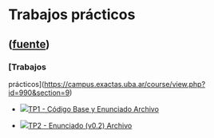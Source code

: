 # Trabajos prácticos
([fuente](https://campus.exactas.uba.ar/course/view.php?id=990&section=9))
---
### [Trabajos
prácticos](https://campus.exactas.uba.ar/course/view.php?id=990&section=9)

  - [![ ](https://campus.exactas.uba.ar/theme/image.php/aardvark/core/1524752928/f/archive-24)TP1 - Código Base y Enunciado Archivo](https://campus.exactas.uba.ar/mod/resource/view.php?id=60290)

  - [![ ](https://campus.exactas.uba.ar/theme/image.php/aardvark/core/1524752928/f/pdf-24)TP2 - Enunciado (v0.2) Archivo](https://campus.exactas.uba.ar/mod/resource/view.php?id=62488)


